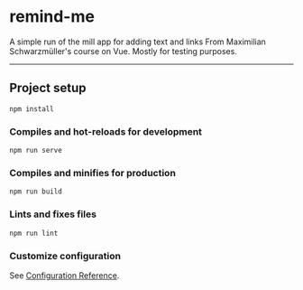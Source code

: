 # remind-me

A simple run of the mill app for adding text and links From Maximilian Schwarzmüller's course on Vue. 
Mostly for testing purposes.

--------------------------------------------------------

## Project setup
```
npm install
```

### Compiles and hot-reloads for development
```
npm run serve
```

### Compiles and minifies for production
```
npm run build
```

### Lints and fixes files
```
npm run lint
```

### Customize configuration
See [Configuration Reference](https://cli.vuejs.org/config/).
